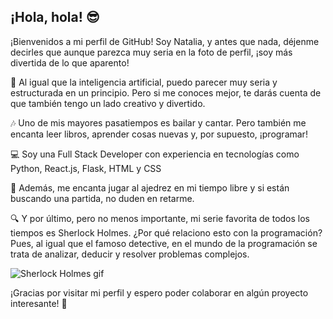 ## ¡Hola, hola! 😎

¡Bienvenidos a mi perfil de GitHub! Soy Natalia, y antes que nada, déjenme decirles que aunque parezca muy seria en la foto de perfil, ¡soy más divertida de lo que aparento!

🤖 Al igual que la inteligencia artificial, puedo parecer muy seria y estructurada en un principio. Pero si me conoces mejor, te darás cuenta de que también tengo un lado creativo y divertido.

🎶 Uno de mis mayores pasatiempos es bailar y cantar. Pero también me encanta leer libros, aprender cosas nuevas y, por supuesto, ¡programar!

💻 Soy una Full Stack Developer con experiencia en tecnologías como Python, React.js, Flask, HTML y CSS

👑 Además, me encanta jugar al ajedrez en mi tiempo libre y si están buscando una partida, no duden en retarme.

🔍 Y por último, pero no menos importante, mi serie favorita de todos los tiempos es Sherlock Holmes. ¿Por qué relaciono esto con la programación? Pues, al igual que el famoso detective, en el mundo de la programación se trata de analizar, deducir y resolver problemas complejos.

![Sherlock Holmes gif](https://i.gifer.com/Ohkl.gif)

¡Gracias por visitar mi perfil y espero poder colaborar en algún proyecto interesante! 🤝

